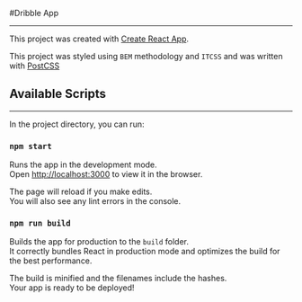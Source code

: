 #Dribble App

---

This project was created with [Create React App](https://github.com/facebook/create-react-app).

This project was styled using `BEM` methodology and `ITCSS` and was written with [PostCSS](https://github.com/postcss/postcss)

## Available Scripts

---

In the project directory, you can run:

### `npm start`

Runs the app in the development mode.<br>
Open [http://localhost:3000](http://localhost:3000) to view it in the browser.

The page will reload if you make edits.<br>
You will also see any lint errors in the console.

### `npm run build`

Builds the app for production to the `build` folder.<br>
It correctly bundles React in production mode and optimizes the build for the best performance.

The build is minified and the filenames include the hashes.<br>
Your app is ready to be deployed!
